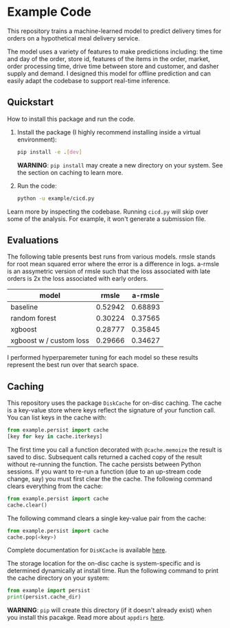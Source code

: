 Example Code
=======================

This repository trains a machine-learned model to predict delivery times for
orders on a hypothetical meal delivery service.

The model uses a variety of features to make predictions including: the
time and day of the order, store id, features of the items in the order,
market, order processing time, drive time between store and customer,
and dasher supply and demand.  I designed this model for offline prediction
and can easily adapt the codebase to support real-time inference.


Quickstart
----------

How to install this package and run the code.

1. Install the package (I highly recommend installing
inside a virtual environment):

    ```bash
    pip install -e .[dev]
    ```

    **WARNING**: `pip install` may create a new directory on your system.
    See the section on caching to learn more.


2. Run the code:

    ```bash
    python -u example/cicd.py
    ```

Learn more by inspecting the codebase.  Running `cicd.py` will skip over
some of the analysis.  For example, it won't generate a submission
file.


Evaluations
-----

The following table presents best runs from various models.  rmsle stands
for root mean squared error where the error is a difference in logs.  a-rmsle
is an assymetric version of rmsle such that the loss associated with late
orders is 2x the loss associated with early orders.


| model                   |  rmsle  | a-rmsle |
|-------------------------|---------|---------|
| baseline                | 0.52942 | 0.68893 |
| random forest           | 0.30224 | 0.37565 |
| xgboost                 | 0.28777 | 0.35845 |
| xgboost w / custom loss | 0.29666 | 0.34627 |


I performed hyperparemeter tuning for each model so these results
represent the best run over that search space.


Caching
----

This repository uses the package `DiskCache` for on-disc caching.  The cache is a
key-value store where keys reflect the signature of your function call.  You can
list keys in the cache with:

``` python
from example.persist import cache
[key for key in cache.iterkeys]
```

The first time you call a function decorated with `@cache.memoize` the result
is saved to disc.  Subsequent calls returned a cached copy of the result without
re-running the function.  The cache persists between Python sessions.  If you
want to re-run a function (due to an up-stream code change, say) you must
first clear the the cache.  The following command clears everything
from the cache:

``` python
from example.persist import cache
cache.clear()
```

The following command clears a single key-value pair from the cache:

``` python
from example.persist import cache
cache.pop(<key>)
```

Complete documentation for `DisKCache` is available
[here](http://www.grantjenks.com/docs/diskcache/api.html).

The storage location for the on-disc cache is system-specific and is
determined dynamically at install time.  Run the following command to
print the cache directory on your system:

``` python
from example import persist
print(persist.cache_dir)
```

**WARNING**: `pip` will create this directory (if it doesn't already exist)
when you install this pacakge.  Read more about `appdirs`
[here](https://github.com/ActiveState/appdirs).
